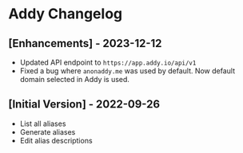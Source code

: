 # Addy Changelog

## [Enhancements] - 2023-12-12

- Updated API endpoint to `https://app.addy.io/api/v1`
- Fixed a bug where `anonaddy.me` was used by default. Now default domain selected in Addy is used.

## [Initial Version] - 2022-09-26

- List all aliases
- Generate aliases
- Edit alias descriptions
